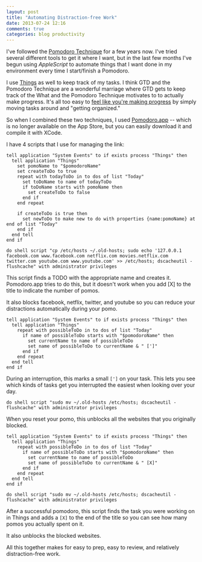 ```yaml
---
layout: post
title: "Automating Distraction-free Work"
date: 2013-07-24 12:16
comments: true
categories: blog productivity
---
```


I've followed the [Pomodoro Technique](http://www.pomodorotechnique.com/) for a few years now.  I've tried several different tools to get it where I want, but in the last few months I've begun using *AppleScript* to automate things that I want done in my environment every time I start/finish a Pomodoro.

I use [Things](http://culturedcode.com/things/) as well to keep track of my tasks.  I think GTD and the Pomodoro Technique are a wonderful marriage where GTD gets to keep track of the What and the Pomodoro Technique motivates to to actually make progress.  It's all too easy to [feel like you're making progress](http://timemanagementninja.com/2012/01/8-reasons-you-arent-getting-things-done/) by simply moving tasks around and "getting organized."

So when I combined these two techniques, I used [Pomodoro.app](https://github.com/ugol/pomodoro) -- which is no longer available on the App Store, but you can easily download it and compile it with XCode. 

I have 4 scripts that I use for managing the link:

``` applescript Start
tell application "System Events" to if exists process "Things" then
  tell application "Things"
    set pomoName to "$pomodoroName"
    set createToDo to true
    repeat with todayToDo in to dos of list "Today"
      set toDoName to name of todayToDo
      if toDoName starts with pomoName then
        set createToDo to false
      end if
    end repeat
    
    if createToDo is true then
      set newToDo to make new to do with properties {name:pomoName} at end of list "Today"
    end if
  end tell
end if

do shell script "cp /etc/hosts ~/.old-hosts; sudo echo '127.0.0.1 facebook.com www.facebook.com netflix.com movies.netflix.com twitter.com youtube.com www.youtube.com' >> /etc/hosts; dscacheutil -flushcache" with administrator privileges
```

This script finds a TODO with the appropriate name and creates it.  Pomodoro.app tries to do this, but it doesn't work when you add [X] to the title to indicate the number of pomos. 

It also blocks facebook, netflix, twitter, and youtube so you can reduce your distractions automatically during your pomo.

``` applescript Interrupt
tell application "System Events" to if exists process "Things" then
  tell application "Things"
    repeat with possibleToDo in to dos of list "Today"
      if name of possibleToDo starts with "$pomodoroName" then
        set currentName to name of possibleToDo
        set name of possibleToDo to currentName & " [']"
      end if
    end repeat
  end tell
end if
```
During an interruption, this marks a small <code>[']</code> on your task.  This lets you see which kinds of tasks get you interrupted the easiest when looking over your day.

``` applescript Reset
do shell script "sudo mv ~/.old-hosts /etc/hosts; dscacheutil -flushcache" with administrator privileges
```
When you reset your pomo, this unblocks all the websites that you originally blocked.

``` applescript End
tell application "System Events" to if exists process "Things" then
  tell application "Things"
    repeat with possibleToDo in to dos of list "Today"
      if name of possibleToDo starts with "$pomodoroName" then
        set currentName to name of possibleToDo
        set name of possibleToDo to currentName & " [X]"
      end if
    end repeat
  end tell
end if

do shell script "sudo mv ~/.old-hosts /etc/hosts; dscacheutil -flushcache" with administrator privileges
```
After a successful pomodoro, this script finds the task you were working on in Things and adds a <code>[X]</code> to the end of the title so you can see how many pomos you actually spent on it.

It also unblocks the blocked websites.

All this together makes for easy to prep, easy to review, and relatively distraction-free work.  
